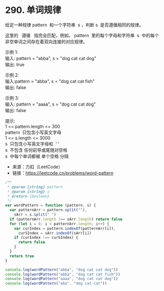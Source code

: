 # 290. 单词规律

给定一种规律 pattern  和一个字符串  s ，判断 s  是否遵循相同的规律。

这里的   遵循   指完全匹配，例如， pattern  里的每个字母和字符串  s  中的每个非空单词之间存在着双向连接的对应规律。

示例 1:  
输入: pattern = "abba", s = "dog cat cat dog"  
输出: true

示例 2:  
输入:pattern = "abba", s = "dog cat cat fish"  
输出: false

示例 3:  
输入: pattern = "aaaa", s = "dog cat cat dog"  
输出: false

提示:  
1 <= pattern.length <= 300  
pattern  只包含小写英文字母  
1 <= s.length <= 3000  
s  只包含小写英文字母和  ' '  
s  不包含 任何前导或尾随对空格  
s  中每个单词都被 单个空格 分隔

- 来源：力扣（LeetCode）
- 链接：https://leetcode.cn/problems/word-pattern

```javascript
/**
 * @param {string} pattern
 * @param {string} s
 * @return {boolean}
 */
var wordPattern = function (pattern, s) {
  var patternArr = pattern.split(""),
    sArr = s.split(" ")
  if (patternArr.length !== sArr.length) return false
  for (let i = 0; i < patternArr.length; i++) {
    var curIndex = pattern.indexOf(patternArr[i]),
      curSIndex = sArr.indexOf(sArr[i])
    if (curIndex !== curSIndex) {
      return false
    }
  }
  return true
}

console.log(wordPattern("abba", "dog cat cat dog"))
console.log(wordPattern("abba", "dog cat cat fish"))
console.log(wordPattern("aaaa", "dog cat cat dog"))
console.log(wordPattern("aba", "dog cat cat"))
```
